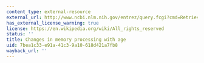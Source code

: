 ```yaml
---
content_type: external-resource
external_url: http://www.ncbi.nlm.nih.gov/entrez/query.fcgi?cmd=Retrieve&db=PubMed&dopt=Citation&list_uids=10753795
has_external_license_warning: true
license: https://en.wikipedia.org/wiki/All_rights_reserved
status: ''
title: Changes in memory processing with age
uid: 7bea1c33-e91a-41c3-9a10-618d421a7fb8
wayback_url: ''
---
```

